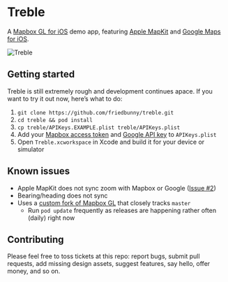# Treble

A [Mapbox GL for iOS](https://github.com/mapbox/mapbox-gl-native) demo app, featuring [Apple MapKit](https://developer.apple.com/library/ios/documentation/MapKit/Reference/MapKit_Framework_Reference/) and [Google Maps for iOS](https://developers.google.com/maps/documentation/ios/).

![Treble](https://cloud.githubusercontent.com/assets/1198851/7528109/5b3810d0-f4d8-11e4-9e46-589a50e29bd3.gif)

## Getting started

Treble is still extremely rough and development continues apace. If you want to try it out now, here’s what to do:

1. `git clone https://github.com/friedbunny/treble.git`
1. `cd treble && pod install`
1. `cp treble/APIKeys.EXAMPLE.plist treble/APIKeys.plist`
1. Add your [Mapbox access token](https://www.mapbox.com/developers/api/#access-tokens) and [Google API key](https://developers.google.com/maps/documentation/ios/start#the_google_maps_api_key) to `APIKeys.plist`
1. Open `Treble.xcworkspace` in Xcode and build it for your device or simulator

## Known issues

* Apple MapKit does not sync zoom with Mapbox or Google ([Issue #2](https://github.com/friedbunny/treble/issues/2))
* Bearing/heading does not sync
* Uses a [custom fork of Mapbox GL](https://github.com/friedbunny/mapbox-gl-native/tree/treble) that closely tracks `master`
  * Run `pod update` frequently as releases are happening rather often (daily) right now

## Contributing

Please feel free to toss tickets at this repo: report bugs, submit pull requests, add missing design assets, suggest features, say hello, offer money, and so on.
